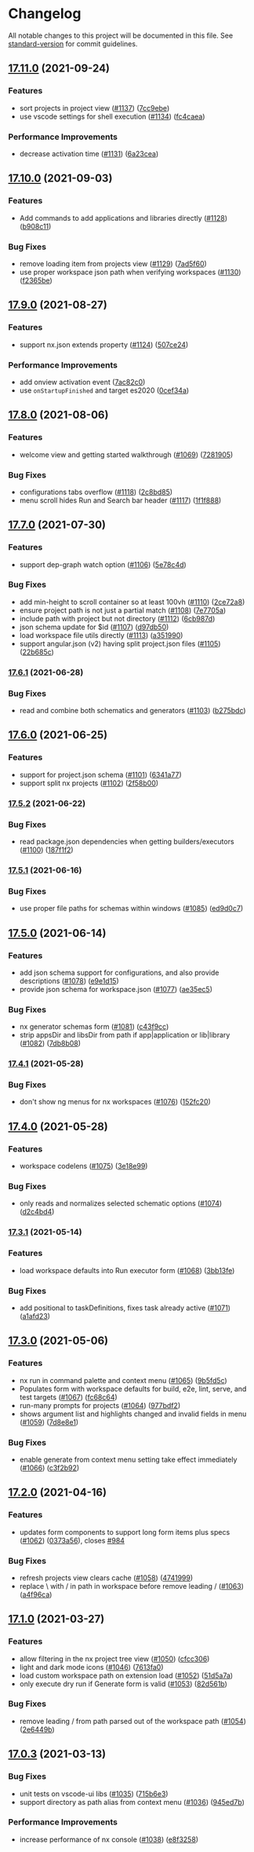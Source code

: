 # Changelog

All notable changes to this project will be documented in this file. See [standard-version](https://github.com/conventional-changelog/standard-version) for commit guidelines.

## [17.11.0](https://github.com/nrwl/nx-console/compare/v17.10.0...v17.11.0) (2021-09-24)


### Features

* sort projects in project view ([#1137](https://github.com/nrwl/nx-console/issues/1137)) ([7cc9ebe](https://github.com/nrwl/nx-console/commits/7cc9ebe257999d39cea9cffee0d925e6a693d83a))
* use vscode settings for shell execution ([#1134](https://github.com/nrwl/nx-console/issues/1134)) ([fc4caea](https://github.com/nrwl/nx-console/commits/fc4caeaf3c17c95f1f305d13f6dd062acff5f47c))


### Performance Improvements

* decrease activation time ([#1131](https://github.com/nrwl/nx-console/issues/1131)) ([6a23cea](https://github.com/nrwl/nx-console/commits/6a23ceaff7c4211e36c591892a8510a067f07d4f))

## [17.10.0](https://github.com/nrwl/nx-console/compare/v17.9.0...v17.10.0) (2021-09-03)


### Features

* Add commands to add applications and libraries directly ([#1128](https://github.com/nrwl/nx-console/issues/1128)) ([b908c11](https://github.com/nrwl/nx-console/commits/b908c11aa3b2de1fd35ec52ba243803d2cdaeb34))


### Bug Fixes

* remove loading item from projects view ([#1129](https://github.com/nrwl/nx-console/issues/1129)) ([7ad5f60](https://github.com/nrwl/nx-console/commits/7ad5f60cdba5a0f766592aed5b718ba82c3e0881))
* use proper workspace json path when verifying workspaces ([#1130](https://github.com/nrwl/nx-console/issues/1130)) ([f2365be](https://github.com/nrwl/nx-console/commits/f2365bed33a10e6734fe96e35df01552763905a1))

## [17.9.0](https://github.com/nrwl/nx-console/compare/v17.8.0...v17.9.0) (2021-08-27)


### Features

* support nx.json extends property ([#1124](https://github.com/nrwl/nx-console/issues/1124)) ([507ce24](https://github.com/nrwl/nx-console/commits/507ce24ce3085b933c9da1aa92b35d0c34b0b0c2))


### Performance Improvements

* add onview activation event ([7ac82c0](https://github.com/nrwl/nx-console/commits/7ac82c0106877c01167cc1a20bb740c6feec7c5f))
* use `onStartupFinished` and target es2020 ([0cef34a](https://github.com/nrwl/nx-console/commits/0cef34aab5d57796f69c5e1a0ddfd4ab9bb74265))

## [17.8.0](https://github.com/nrwl/nx-console/compare/v17.7.0...v17.8.0) (2021-08-06)


### Features

* welcome view and getting started walkthrough ([#1069](https://github.com/nrwl/nx-console/issues/1069)) ([7281905](https://github.com/nrwl/nx-console/commits/7281905c7c4625426c291dd6618fb9043cf829f0))


### Bug Fixes

* configurations tabs overflow ([#1118](https://github.com/nrwl/nx-console/issues/1118)) ([2c8bd85](https://github.com/nrwl/nx-console/commits/2c8bd85487e03c75aa8afc377eff909ee1c39032))
* menu scroll hides Run and Search bar header ([#1117](https://github.com/nrwl/nx-console/issues/1117)) ([1f1f888](https://github.com/nrwl/nx-console/commits/1f1f8889650fe2eddfc756888a56eadacbff5279))

## [17.7.0](https://github.com/nrwl/nx-console/compare/v17.6.1...v17.7.0) (2021-07-30)


### Features

* support dep-graph watch option ([#1106](https://github.com/nrwl/nx-console/issues/1106)) ([5e78c4d](https://github.com/nrwl/nx-console/commits/5e78c4d3f98c6c567cc5584d39cd54562f102135))


### Bug Fixes

* add min-height to scroll container so at least 100vh ([#1110](https://github.com/nrwl/nx-console/issues/1110)) ([2ce72a8](https://github.com/nrwl/nx-console/commits/2ce72a811765e8866091ed45b8f2a67a137a0731))
* ensure project path is not just a partial match ([#1108](https://github.com/nrwl/nx-console/issues/1108)) ([7e7705a](https://github.com/nrwl/nx-console/commits/7e7705a17307405af61f81fc70566df7d50aec70))
* include path with project but not directory ([#1112](https://github.com/nrwl/nx-console/issues/1112)) ([6cb987d](https://github.com/nrwl/nx-console/commits/6cb987da18bb4bf4a3953fc3937a6d2d405d583d))
* json schema update for $id ([#1107](https://github.com/nrwl/nx-console/issues/1107)) ([d97db50](https://github.com/nrwl/nx-console/commits/d97db50e2e3efc35e9bc77845dc9742b44b6b30c))
* load workspace file utils directly ([#1113](https://github.com/nrwl/nx-console/issues/1113)) ([a351990](https://github.com/nrwl/nx-console/commits/a35199082992b4bfc081abde169092d51e3924a1))
* support angular.json (v2) having split project.json files ([#1105](https://github.com/nrwl/nx-console/issues/1105)) ([22b685c](https://github.com/nrwl/nx-console/commits/22b685c5c931b1efc60b0f97aa46fe42d052c078))

### [17.6.1](https://github.com/nrwl/nx-console/compare/v17.6.0...v17.6.1) (2021-06-28)


### Bug Fixes

* read and combine both schematics and generators ([#1103](https://github.com/nrwl/nx-console/issues/1103)) ([b275bdc](https://github.com/nrwl/nx-console/commits/b275bdcefb19319d61d0f9e611d9367391103f5c))

## [17.6.0](https://github.com/nrwl/nx-console/compare/v17.5.2...v17.6.0) (2021-06-25)


### Features

* support for project.json schema ([#1101](https://github.com/nrwl/nx-console/issues/1101)) ([6341a77](https://github.com/nrwl/nx-console/commits/6341a775a0fa342d52b4ff8c5458d7a01e37ca9d))
* support split nx projects ([#1102](https://github.com/nrwl/nx-console/issues/1102)) ([2f58b00](https://github.com/nrwl/nx-console/commits/2f58b0028c8e0b1bb685618fd1a61644da4cffc9))

### [17.5.2](https://github.com/nrwl/nx-console/compare/v17.5.1...v17.5.2) (2021-06-22)


### Bug Fixes

* read package.json dependencies when getting builders/executors ([#1100](https://github.com/nrwl/nx-console/issues/1100)) ([187f1f2](https://github.com/nrwl/nx-console/commits/187f1f2f4b6c9bdd3f2026516289fbfb7c75535d))

### [17.5.1](https://github.com/nrwl/nx-console/compare/v17.5.0...v17.5.1) (2021-06-16)


### Bug Fixes

* use proper file paths for schemas within windows ([#1085](https://github.com/nrwl/nx-console/issues/1085)) ([ed9d0c7](https://github.com/nrwl/nx-console/commits/ed9d0c7dd259c86bc9310417577098f97ae25b5f))

## [17.5.0](https://github.com/nrwl/nx-console/compare/v17.4.1...v17.5.0) (2021-06-14)


### Features

* add json schema support for configurations, and also provide descriptions ([#1078](https://github.com/nrwl/nx-console/issues/1078)) ([e9e1d15](https://github.com/nrwl/nx-console/commits/e9e1d15f6773e811d1de3ef0e6036cd68f2faf1b))
* provide json schema for workspace.json ([#1077](https://github.com/nrwl/nx-console/issues/1077)) ([ae35ec5](https://github.com/nrwl/nx-console/commits/ae35ec5dd85a38ce44de2797911dffe7806e2a3b))


### Bug Fixes

* nx generator schemas form ([#1081](https://github.com/nrwl/nx-console/issues/1081)) ([c43f9cc](https://github.com/nrwl/nx-console/commits/c43f9cc0fbfacb43a6fe170aa9faaedd88dbf046))
* strip appsDir and libsDir from path if app|application or lib|library ([#1082](https://github.com/nrwl/nx-console/issues/1082)) ([7db8b08](https://github.com/nrwl/nx-console/commits/7db8b084e2842cd39b17e393066cb0377c0944d9))

### [17.4.1](https://github.com/nrwl/nx-console/compare/v17.4.0...v17.4.1) (2021-05-28)


### Bug Fixes

* don't show ng menus for nx workspaces ([#1076](https://github.com/nrwl/nx-console/issues/1076)) ([152fc20](https://github.com/nrwl/nx-console/commits/152fc20430444c6d65a4e1ce6fc3e465d582aaa4))

## [17.4.0](https://github.com/nrwl/nx-console/compare/v17.3.1...v17.4.0) (2021-05-28)


### Features

* workspace codelens ([#1075](https://github.com/nrwl/nx-console/issues/1075)) ([3e18e99](https://github.com/nrwl/nx-console/commits/3e18e994f489708e86c4dacd8a618322390da728))


### Bug Fixes

* only reads and normalizes selected schematic options ([#1074](https://github.com/nrwl/nx-console/issues/1074)) ([d2c4bd4](https://github.com/nrwl/nx-console/commits/d2c4bd42d290d934920c445cac6481abd28e09fc))

### [17.3.1](https://github.com/nrwl/nx-console/compare/v17.3.0...v17.3.1) (2021-05-14)


### Features

* load workspace defaults into Run executor form ([#1068](https://github.com/nrwl/nx-console/issues/1068)) ([3bb13fe](https://github.com/nrwl/nx-console/commits/3bb13fe299d39a4c4c4cdf698c3b0e9bd9732562))


### Bug Fixes

* add positional to taskDefinitions, fixes task already active ([#1071](https://github.com/nrwl/nx-console/issues/1071)) ([a1afd23](https://github.com/nrwl/nx-console/commits/a1afd23ef23c7bf6f40115661aa3d0800c639740))

## [17.3.0](https://github.com/nrwl/nx-console/compare/v17.2.0...v17.3.0) (2021-05-06)


### Features

* nx run in command palette and context menu ([#1065](https://github.com/nrwl/nx-console/issues/1065)) ([9b5fd5c](https://github.com/nrwl/nx-console/commits/9b5fd5c39d3fde32bb996fe1e4180cdb19955f9c))
* Populates form with workspace defaults for build, e2e, lint, serve, and test targets ([#1067](https://github.com/nrwl/nx-console/issues/1067)) ([fc68c64](https://github.com/nrwl/nx-console/commits/fc68c644767912c9f97be771dd4a059d994b3098))
* run-many prompts for projects ([#1064](https://github.com/nrwl/nx-console/issues/1064)) ([977bdf2](https://github.com/nrwl/nx-console/commits/977bdf261316be44e421cfcf088d710693e71a2a))
* shows argument list and highlights changed and invalid fields in menu ([#1059](https://github.com/nrwl/nx-console/issues/1059)) ([7d8e8e1](https://github.com/nrwl/nx-console/commits/7d8e8e1c91968792cd67d0564375b74c48af31f2))


### Bug Fixes

* enable generate from context menu setting take effect immediately ([#1066](https://github.com/nrwl/nx-console/issues/1066)) ([c3f2b92](https://github.com/nrwl/nx-console/commits/c3f2b923b64d5f5b502c018d368f4c551f57e47a))

## [17.2.0](https://github.com/nrwl/nx-console/compare/v17.1.0...v17.2.0) (2021-04-16)


### Features

* updates form components to support long form items plus specs  ([#1062](https://github.com/nrwl/nx-console/issues/1062)) ([0373a56](https://github.com/nrwl/nx-console/commits/0373a56df680764b6ed34850c8e5eebeae02ed8b)), closes [#984](https://github.com/nrwl/nx-console/issues/984)


### Bug Fixes

* refresh projects view clears cache ([#1058](https://github.com/nrwl/nx-console/issues/1058)) ([4741999](https://github.com/nrwl/nx-console/commits/474199904a5982928343bbeb73bdd256658b4dda))
* replace \ with / in path in workspace before remove leading / ([#1063](https://github.com/nrwl/nx-console/issues/1063)) ([a4f96ca](https://github.com/nrwl/nx-console/commits/a4f96ca7ba9da58c4d488043092ac110170a6a6f))

## [17.1.0](https://github.com/nrwl/nx-console/compare/v17.0.3...v17.1.0) (2021-03-27)


### Features

* allow filtering in the nx project tree view ([#1050](https://github.com/nrwl/nx-console/issues/1050)) ([cfcc306](https://github.com/nrwl/nx-console/commits/cfcc3065b9149a977d1747b1322f8a94bf69d2d3))
* light and dark mode icons ([#1046](https://github.com/nrwl/nx-console/issues/1046)) ([7613fa0](https://github.com/nrwl/nx-console/commits/7613fa05c44263f5c7dee24daf0b219f2e6db382))
* load custom workspace path on extension load ([#1052](https://github.com/nrwl/nx-console/issues/1052)) ([51d5a7a](https://github.com/nrwl/nx-console/commits/51d5a7a4c87f992c551fe26c90936a0af7f9ee38))
* only execute dry run if Generate form is valid ([#1053](https://github.com/nrwl/nx-console/issues/1053)) ([82d561b](https://github.com/nrwl/nx-console/commits/82d561b76f95702212eccf0fbd2871e5235ed3b0))


### Bug Fixes

* remove leading / from path parsed out of the workspace path ([#1054](https://github.com/nrwl/nx-console/issues/1054)) ([2e6449b](https://github.com/nrwl/nx-console/commits/2e6449bc23d5a4c52a5bede26d5c41ab52c47817))

## [17.0.3](https://github.com/nrwl/nx-console/compare/v17.0.0...v17.0.3) (2021-03-13)

### Bug Fixes

* unit tests on vscode-ui libs ([#1035](https://github.com/nrwl/nx-console/issues/1035)) ([715b6e3](https://github.com/nrwl/nx-console/commits/715b6e39c3a538d9962e0eef9ac0b6bb5bfa0ede))
* support directory as path alias from context menu ([#1036](https://github.com/nrwl/nx-console/issues/1036)) ([945ed7b](https://github.com/nrwl/nx-console/commits/945ed7bb1cd6c5daabdf172443f78e44918b9cac))

### Performance Improvements

* increase performance of nx console ([#1038](https://github.com/nrwl/nx-console/issues/1038)) ([e8f3258](https://github.com/nrwl/nx-console/commits/e8f32583a7be03e7d6557e38a3e4123e2cf370b1))
